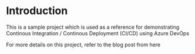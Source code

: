 # Introduction

This is a sample project which is used as a reference for demonstrating Continous Integration / Continous Deployment (CI/CD) using Azure DevOps

For more details on this project, refer to the blog post from here